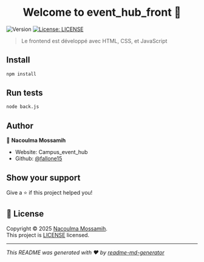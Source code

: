 <h1 align="center">Welcome to event_hub_front 👋</h1>
<p>
  <img alt="Version" src="https://img.shields.io/badge/version-1-blue.svg?cacheSeconds=2592000" />
  <a href="C:\event_hub\front_end\LICENSE" target="_blank">
    <img alt="License: LICENSE" src="https://img.shields.io/badge/License-LICENSE-yellow.svg" />
  </a>
</p>

> Le frontend est développé avec HTML, CSS, et JavaScript

## Install

```sh
npm install
```

## Run tests

```sh
node back.js
```

## Author

👤 **Nacoulma Mossamih**

* Website: Campus_event_hub
* Github: [@fallone15](https://github.com/fallone15)

## Show your support

Give a ⭐️ if this project helped you!

## 📝 License

Copyright © 2025 [Nacoulma Mossamih](https://github.com/fallone15).<br />
This project is [LICENSE](C:\event_hub\front_end\LICENSE) licensed.

***
_This README was generated with ❤️ by [readme-md-generator](https://github.com/kefranabg/readme-md-generator)_
